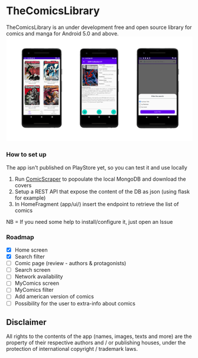 # TheComicsLibrary
TheComicsLibrary is an under development free and open source library for comics and manga for Android 5.0 and above.
![App](.github/screens.png) 

### How to set up
The app isn't published on PlayStore yet, so you can test it and use locally
1. Run [ComicScraper](https://github.com/FabioPezzini/ComicScraper) to popoulate the local MongoDB and download the covers
2. Setup a REST API that expose the content of the DB as json (using flask for example) 
3. In HomeFragment (app/ui/) insert the endpoint to retrieve the list of comics

NB = If you need some help to install/configure it, just open an Issue

### Roadmap
- [x] Home screen
- [x] Search filter
- [ ] Comic page (review - authors & protagonists)
- [ ] Search screen
- [ ] Network availability
- [ ] MyComics screen
- [ ] MyComics filter
- [ ] Add american version of comics
- [ ] Possibility for the user to extra-info about comics

## Disclaimer
All rights to the contents of the app (names, images, texts and more) are the property of their respective authors and / or publishing houses, under the protection of international copyright / trademark laws.